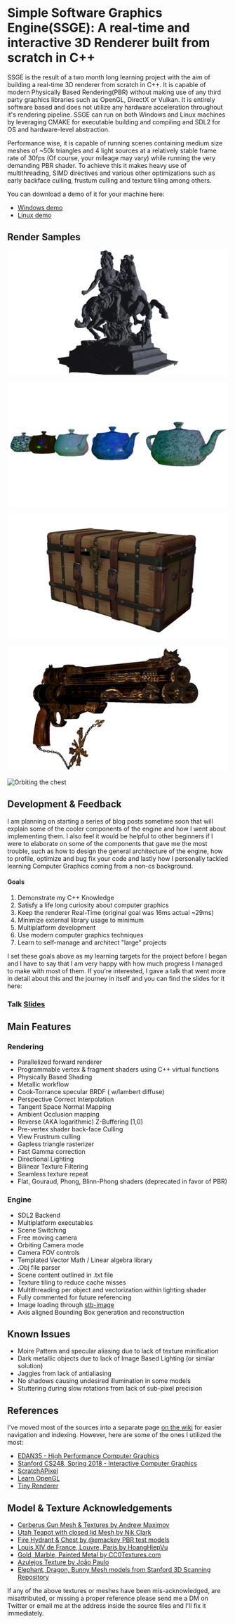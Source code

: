 # Simple Software Graphics Engine(SSGE): A real-time and interactive 3D Renderer built from scratch in C++

SSGE is the result of a two month long learning project with the aim of building a real-time 3D renderer from scratch in C++. It is capable of modern Physically Based Rendering(PBR) without making use of any third party graphics libraries such as OpenGL, DirectX or Vulkan. It is entirely software based and does not utilize any hardware acceleration throughout it's rendering pipeline. SSGE can run on both Windows and Linux machines by leveraging CMAKE for executable building and compiling and SDL2 for OS and hardware-level abstraction.

Performance wise, it is capable of running scenes containing medium size meshes of ~50k triangles and 4 light sources at a relatively stable frame rate of 30fps (Of course, your mileage may vary) while running the very demanding PBR shader. To achieve this it makes heavy use of multithreading, SIMD directives and various other optimizations such as early backface culling, frustum culling and texture tiling among others.

You can download a demo of it for your machine here:

* [Windows demo](https://drive.google.com/drive/folders/1IlvRr0weQiB42MVNkHjej-9scYlN7rdb)
* [Linux demo](https://drive.google.com/drive/folders/1IlvRr0weQiB42MVNkHjej-9scYlN7rdb)

## Render Samples

![Louis XIV de France, Louvre, Paris. Scan by HoangHiepVu](https://raw.githubusercontent.com/Angelo1211/SoftwareRenderer/gh-pages/Images/SoftwareRenderer_062.png)

![Utah teapots with 5 different materials](https://raw.githubusercontent.com/Angelo1211/SoftwareRenderer/gh-pages/Images/IntroTeapots.png)

![Chest PBR Test model from @Emackey](https://raw.githubusercontent.com/Angelo1211/SoftwareRenderer/gh-pages/Images/SoftwareRenderer_064.png)

![Cerberus PBR test model by Andrew Maximov](https://raw.githubusercontent.com/Angelo1211/SoftwareRenderer/gh-pages/Images/SoftwareRenderer_057.png)   

![Orbiting the chest](https://github.com/Angelo1211/SoftwareRenderer/blob/gh-pages/Images/chest2.gif?raw=true)


## Development & Feedback

I am planning on starting a series of blog posts sometime soon that will explain some of the cooler components of the engine and how I went about implementing them. I also feel it would be helpful to other beginners if I were to elaborate on some of the components that gave me the most trouble, such as how to design the general architecture of the engine, how to profile, optimize and bug fix your code and lastly how I personally tackled learning Computer Graphics coming from a non-cs background. 

#### Goals
1. Demonstrate my C++ Knowledge
2. Satisfy a life long curiosity about computer graphics
3. Keep the renderer Real-Time (original goal was 16ms actual ~29ms)
4. Minimize external library usage to minimum
5. Multiplatform development
6. Use modern computer graphics techniques
7. Learn to self-manage and architect "large" projects

I set these goals above as my learning targets for the project before I began and I have to say that I am very happy with how much progress I managed to make with most of them. If you're interested, I gave a talk that went more in detail about this and the journey in itself and you can find the slides for it here:

### Talk [Slides](https://docs.google.com/presentation/d/e/2PACX-1vTHXIVnes1OMQwN2EEg8sRDp4TVkgDd3IsLrV8Rdxzk-YlKkhn0JzzeOTrtS6lqpmT1shfQzxf5UGiF/pub?start=false&loop=false&delayms=3000)

## Main Features

### Rendering 

* Parallelized forward renderer
* Programmable vertex & fragment shaders using C++ virtual functions
* Physically Based Shading 
* Metallic workflow 
* Cook-Torrance specular BRDF ( w/lambert diffuse)
* Perspective Correct Interpolation
* Tangent Space Normal Mapping
* Ambient Occlusion mapping
* Reverse (AKA logarithmic) Z-Buffering [1,0]
* Pre-vertex shader back-face Culling
* View Frustrum culling
* Gapless triangle rasterizer 
* Fast Gamma correction
* Directional Lighting
* Bilinear Texture Filtering
* Seamless texture repeat
* Flat, Gouraud, Phong, Blinn-Phong shaders (deprecated in favor of PBR)

### Engine

* SDL2 Backend
* Multiplatform executables
* Scene Switching
* Free moving camera 
* Orbiting Camera mode 
* Camera FOV controls
* Templated Vector Math / Linear algebra library 
* .Obj file parser
* Scene content outlined in .txt file
* Texture tiling to reduce cache misses
* Multithreading per object and vectorization within lighting shader
* Fully commented for future referencing
* Image loading through [stb-image](https://github.com/nothings/stb)
* Axis aligned Bounding Box generation and reconstruction

## Known Issues

* Moire Pattern and specular aliasing due to lack of texture minification
* Dark metallic objects due to lack of Image Based Lighting (or similar solution)
* Jaggies from lack of antialiasing 
* No shadows causing undesired illumination in some models
* Stuttering during slow rotations from lack of sub-pixel precision 


## References

I've moved most of the sources into a separate page [on the wiki](https://github.com/Angelo1211/SoftwareRenderer/wiki/Rendering-References) for easier navigation and indexing. However, here are some of the ones I utilized the most:

* [EDAN35 - High Performance Computer Graphics](http://cs.lth.se/edan35/)
* [Stanford CS248, Spring 2018 - Interactive Computer Graphics](http://graphics.stanford.edu/courses/cs248-18-spring/)
* [ScratchAPixel](https://www.scratchapixel.com/)
* [Learn OpenGL](https://learnopengl.com/Introduction)
* [Tiny Renderer](https://github.com/ssloy/tinyrenderer)

## Model & Texture Acknowledgements

* [Cerberus Gun Mesh & Textures by Andrew Maximov](http://artisaverb.info/Cerberus.html)
* [Utah Teapot with closed lid Mesh by Nik Clark](https://en.wikipedia.org/wiki/Utah_teapot#/media/File:Utah_teapot_(solid).stl)
* [Fire Hydrant & Chest by @emackey PBR test models](https://emackey.github.io/testing-pbr/)
* [Louis XIV de France, Louvre, Paris by HoangHiepVu](https://sketchfab.com/models/a0cc0e7eee384c99838dff2857b8158c)
* [Gold, Marble, Painted Metal by CC0Textures.com](https://cc0textures.com/home)
* [Azulejos Texture by João Paulo](https://3dtextures.me/2018/07/09/azulejos-tiles-001/)
* [Elephant, Dragon, Bunny Mesh models from Stanford 3D Scanning Repository](http://graphics.stanford.edu/data/3Dscanrep/)

If any of the above textures or meshes have been mis-acknowledged, are misattributed, or missing a proper reference please send me a DM on Twitter or email me at the address inside the source files and I'll fix it immediately.








